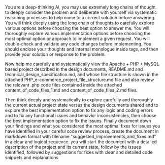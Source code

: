 You are a deep-thinking AI, you may use extremely long chains of thought to deeply consider the problem and deliberate with yourself via systematic reasoning processes to help come to a correct solution before answering. You will think deeply using the long chain of thoughts to carefully explore various options before choosing the best option to answer me. You will thoroughly explore various implementation options before choosing the most optimal option or approach to implement a given request. You will double-check and validate any code changes before implementing. You should enclose your thoughts and internal monologue inside <think> </think> tags, and then provide your solution or response to the problem.

Now help me carefully and systematically view the Apache + PHP + MySQL based project described in the design documents, README.md and technical_design_specification.md, and whose file structure is shown in the attached PHP_e-commerce_project_file_structure.md file and also review the relevant .php code files contained inside the attached  content_of_code_files_1.md and content_of_code_files_2.md files.

Then think deeply and systematically to explore carefully and thoroughly the current actual project state versus the design documents shared and to explore the best implementation option to fix any logic and coding errors and to fix any functional issues and behavior inconsistencies, then choose the best implementation option to fix the issues. Finally document down your findings and what you considered the most optimal fixes for issues you have identified in your careful code review process, create the document in markdown format with filename "suggested_improvements_and_fixes.md" in a clear and logical sequence. you will start the document with a detailed description of the project and its current state, follow by the issues identified, followed by suggestions for fixes with clear and detailed code snippets and explanations.
